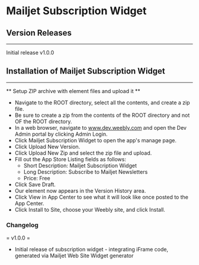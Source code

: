 Mailjet Subscription Widget
=================

## Version Releases
-----------------    
Initial release  v1.0.0

## Installation of Mailjet Subscription Widget
-----------------

** Setup ZIP archive with element files and upload it **
- Navigate to the ROOT directory, select all the contents, and create a zip file.
- Be sure to create a zip from the contents of the ROOT directory and not OF the ROOT directory.
- In a web browser, navigate to www.dev.weebly.com and open the Dev Admin portal by clicking Admin Login.
- Click Mailjet Subscription Widget to open the app's manage page.
- Click Upload New Version.
- Click Upload New Zip and select the zip file and upload.
- Fill out the App Store Listing fields as follows:
    * Short Description: Mailjet Subscription Widget
    * Long Description: Subscribe to Mailjet Newsletters
    * Price: Free
- Click Save Draft.  
- Our element now appears in the Version History area.
- Click View in App Center to see what it will look like once posted to the App Center.
- Click Install to Site, choose your Weebly site, and click Install.

### Changelog

= v1.0.0 =

* Initial release of subscription widget - integrating iFrame code, generated via Mailjet Web Site Widget generator